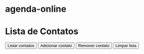 # agenda-online
<div id="app"></div>

<html>

<head>
  <meta charset="UTF-8">
  <title></title>
  <link href='https://fonts.googleapis.com/css?family=Lato' rel='stylesheet' type='text/css'>
</head>

<body>
  <div id="main">
    <div id="contatos">
<h1>Lista de Contatos</h1>
    </div>
    <div class="comandos">
      <button id="listarContatos" class="botoes">Listar contatos</button>
      <button id="adicionarContato" class="botoes">Adicionar contato</button>
      <button id="removerContato" class="botoes">Remover contato</button>
      <button id="limparLista" class="botoes">Limpar lista</button>
    </div>
  </div>
